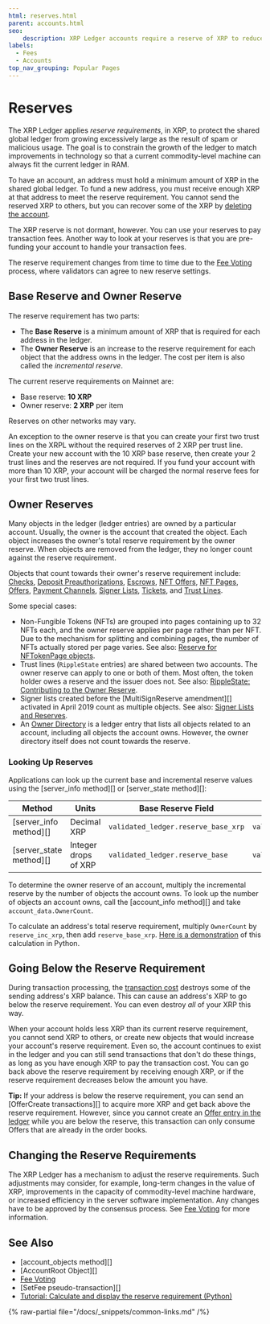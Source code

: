 ```yaml
---
html: reserves.html
parent: accounts.html
seo:
    description: XRP Ledger accounts require a reserve of XRP to reduce spam in ledger data.
labels:
  - Fees
  - Accounts
top_nav_grouping: Popular Pages
---
```

# Reserves

The XRP Ledger applies _reserve requirements_, in XRP, to protect the shared global ledger from growing excessively large as the result of spam or malicious usage. The goal is to constrain the growth of the ledger to match improvements in technology so that a current commodity-level machine can always fit the current ledger in RAM.

To have an account, an address must hold a minimum amount of XRP in the shared global ledger. To fund a new address, you must receive enough XRP at that address to meet the reserve requirement. You cannot send the reserved XRP to others, but you can recover some of the XRP by [deleting the account](deleting-accounts.md).

The XRP reserve is not dormant, however. You can use your reserves to pay transaction fees. Another way to look at your reserves is that you are pre-funding your account to handle your transaction fees.

The reserve requirement changes from time to time due to the [Fee Voting](../consensus-protocol/fee-voting.md) process, where validators can agree to new reserve settings.

## Base Reserve and Owner Reserve

The reserve requirement has two parts:

* The **Base Reserve** is a minimum amount of XRP that is required for each address in the ledger.
* The **Owner Reserve** is an increase to the reserve requirement for each object that the address owns in the ledger. The cost per item is also called the _incremental reserve_.

The current reserve requirements on Mainnet are:

- Base reserve: **10 XRP**
- Owner reserve: **2 XRP** per item

Reserves on other networks may vary.

An exception to the owner reserve is that you can create your first two trust lines on the XRPL without the required reserves of 2 XRP per trust line. Create your new account with the 10 XRP base reserve, then create your 2 trust lines and the reserves are not required. If you fund your account with more than 10 XRP, your account will be charged the normal reserve fees for your first two trust lines.

## Owner Reserves

Many objects in the ledger (ledger entries) are owned by a particular account. Usually, the owner is the account that created the object. Each object increases the owner's total reserve requirement by the owner reserve. When objects are removed from the ledger, they no longer count against the reserve requirement.

Objects that count towards their owner's reserve requirement include: [Checks](../payment-types/checks.md), [Deposit Preauthorizations](depositauth.md#preauthorization), [Escrows](../payment-types/escrow.md), [NFT Offers](../tokens/nfts/trading.md), [NFT Pages](../tokens/nfts/index.md), [Offers](../../references/protocol/ledger-data/ledger-entry-types/offer.md), [Payment Channels](../payment-types/payment-channels.md), [Signer Lists](multi-signing.md), [Tickets](tickets.md), and [Trust Lines](../tokens/fungible-tokens/index.md).

Some special cases:

- Non-Fungible Tokens (NFTs) are grouped into pages containing up to 32 NFTs each, and the owner reserve applies per page rather than per NFT. Due to the mechanism for splitting and combining pages, the number of NFTs actually stored per page varies. See also: [Reserve for NFTokenPage objects](../../references/protocol/ledger-data/ledger-entry-types/nftokenpage.md#nftokenpage-reserve).
- Trust lines (`RippleState` entries) are shared between two accounts. The owner reserve can apply to one or both of them. Most often, the token holder owes a reserve and the issuer does not. See also: [RippleState: Contributing to the Owner Reserve](../../references/protocol/ledger-data/ledger-entry-types/ripplestate.md#contributing-to-the-owner-reserve).
- Signer lists created before the [MultiSignReserve amendment][] activated in April 2019 count as multiple objects. See also: [Signer Lists and Reserves](../../references/protocol/ledger-data/ledger-entry-types/signerlist.md#signer-lists-and-reserves).
- An [Owner Directory](../../references/protocol/ledger-data/ledger-entry-types/directorynode.md) is a ledger entry that lists all objects related to an account, including all objects the account owns. However, the owner directory itself does not count towards the reserve.

### Looking Up Reserves

Applications can look up the current base and incremental reserve values using the [server_info method][] or [server_state method][]:

| Method                  | Units                | Base Reserve Field                  | Incremental Reserve Field          |
|-------------------------|----------------------|-------------------------------------|------------------------------------|
| [server_info method][]  | Decimal XRP          | `validated_ledger.reserve_base_xrp` | `validated_ledger.reserve_inc_xrp` |
| [server_state method][] | Integer drops of XRP | `validated_ledger.reserve_base`     | `validated_ledger.reserve_inc`     |

To determine the owner reserve of an account, multiply the incremental reserve by the number of objects the account owns. To look up the number of objects an account owns, call the [account_info method][] and take `account_data.OwnerCount`.

To calculate an address's total reserve requirement, multiply `OwnerCount` by `reserve_inc_xrp`, then add `reserve_base_xrp`. [Here is a demonstration](../../tutorials/python/build-apps/build-a-desktop-wallet-in-python.md#codeblock-17) of this calculation in Python.


## Going Below the Reserve Requirement

During transaction processing, the [transaction cost](../transactions/transaction-cost.md) destroys some of the sending address's XRP balance. This can cause an address's XRP to go below the reserve requirement. You can even destroy _all_ of your XRP this way.

When your account holds less XRP than its current reserve requirement, you cannot send XRP to others, or create new objects that would increase your account's reserve requirement. Even so, the account continues to exist in the ledger and you can still send transactions that don't do these things, as long as you have enough XRP to pay the transaction cost. You can go back above the reserve requirement by receiving enough XRP, or if the reserve requirement decreases below the amount you have.

**Tip:** If your address is below the reserve requirement, you can send an [OfferCreate transactions][] to acquire more XRP and get back above the reserve requirement. However, since you cannot create an [Offer entry in the ledger](../../references/protocol/ledger-data/ledger-entry-types/offer.md) while you are below the reserve, this transaction can only consume Offers that are already in the order books.


## Changing the Reserve Requirements

The XRP Ledger has a mechanism to adjust the reserve requirements. Such adjustments may consider, for example, long-term changes in the value of XRP, improvements in the capacity of commodity-level machine hardware, or increased efficiency in the server software implementation. Any changes have to be approved by the consensus process. See [Fee Voting](../consensus-protocol/fee-voting.md) for more information.

## See Also

- [account_objects method][]
- [AccountRoot Object][]
- [Fee Voting](../consensus-protocol/fee-voting.md)
- [SetFee pseudo-transaction][]
- [Tutorial: Calculate and display the reserve requirement (Python)](../../tutorials/python/build-apps/build-a-desktop-wallet-in-python.md#3-display-an-account)

{% raw-partial file="/docs/_snippets/common-links.md" /%}
